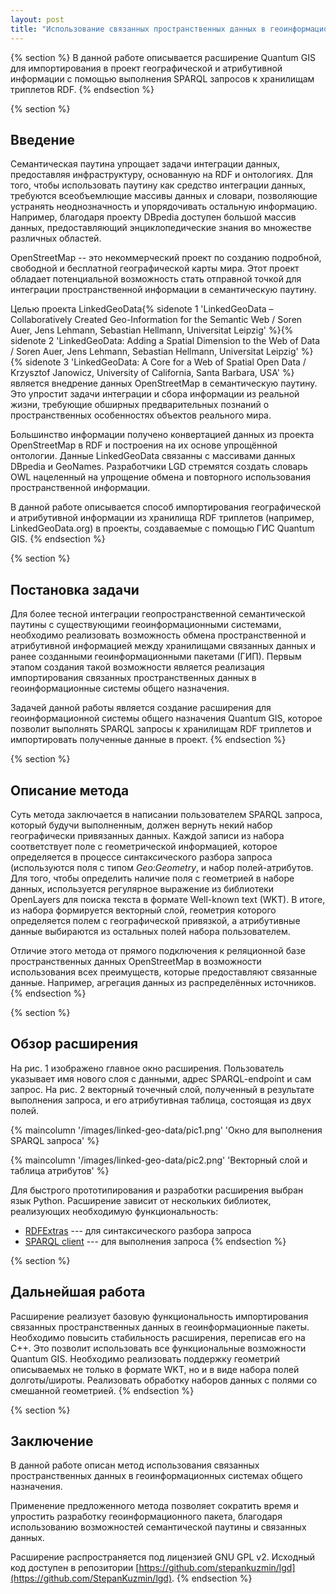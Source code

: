 ```yaml
---
layout: post
title: "Использование связанных пространственных данных в геоинформационных системах"
---
```


{% section %}
В данной работе описывается расширение Quantum GIS для импортирования в проект географической и атрибутивной информации с помощью выполнения SPARQL запросов к хранилищам триплетов RDF.
{% endsection %}

{% section %}
## Введение

Семантическая паутина упрощает задачи интеграции данных, предоставляя инфраструктуру, основанную на RDF и онтологиях. Для того, чтобы использовать паутину как средство интеграции данных, требуются  всеобъемлющие массивы данных и словари, позволяющие устранять неоднозначность и упорядочивать остальную информацию. Например, благодаря проекту DBpedia доступен большой массив данных, предоставляющий энциклопедические знания во множестве различных областей.

OpenStreetMap  -- это некоммерческий проект по созданию подробной, свободной и бесплатной географической карты мира. Этот проект обладает потенциальной возможность стать отправной точкой для интеграции пространственной информации в семантическую паутину.

Целью проекта LinkedGeoData{% sidenote 1 'LinkedGeoData – Collaboratively Created Geo-Information for the Semantic Web / Soren Auer, Jens Lehmann, Sebastian Hellmann, Universitat Leipzig' %}{% sidenote 2 'LinkedGeoData: Adding a Spatial Dimension to the Web of Data / Soren Auer, Jens Lehmann, Sebastian Hellmann, Universitat Leipzig' %}{% sidenote 3 'LinkedGeoData: A Core for a Web of Spatial Open Data / Krzysztof Janowicz, University of California, Santa Barbara, USA' %} является внедрение данных OpenStreetMap в семантическую паутину. Это упростит задачи интеграции и сбора информации из реальной жизни, требующие обширных предварительных познаний о пространственных особенностях объектов реального мира.

Большинство информации получено конвертацией данных из проекта OpenStreetMap в RDF и построения на их основе упрощённой онтологии. Данные LinkedGeoData связанны с массивами данных DBpedia и GeoNames. Разработчики LGD стремятся создать словарь OWL нацеленный на упрощение обмена и повторного использования пространственной информации.

В данной работе описывается способ импортирования географической и атрибутивной информации из хранилища RDF триплетов (например, LinkedGeoData.org) в проекты, создаваемые с помощью ГИС Quantum GIS.
{% endsection %}

{% section %}
## Постановка задачи

Для более тесной интеграции геопространственной семантической паутины с существующими геоинформационными системами, необходимо реализовать возможность обмена пространственной и атрибутивной информацией между хранилищами связанных данных и ранее созданными геоинформационными пакетами (ГИП). Первым этапом создания такой возможности является реализация импортирования связанных пространственных данных в геоинформационные системы общего назначения.

Задачей данной работы является создание  расширения для геоинформационной системы общего назначения Quantum GIS, которое позволит выполнять SPARQL запросы к хранилищам RDF триплетов и импортировать полученные данные в проект.
{% endsection %}

{% section %}
## Описание метода

Суть метода заключается в написании пользователем SPARQL запроса, который будучи выполненным, должен вернуть некий набор географически привязанных данных. Каждой записи из набора соответствует поле с геометрической информацией, которое  определяется в процессе синтаксического разбора запроса (используются поля с типом _Geo:Geometry_, и набор полей-атрибутов. Для того, чтобы определить наличие поля с геометрией в наборе данных, используется регулярное выражение из библиотеки OpenLayers для поиска текста в формате Well-known text (WKT).
В итоге, из набора формируется векторный слой, геометрия которого определяется полем с географической привязкой, а атрибутивные данные выбираются из остальных полей набора пользователем.

Отличие этого метода от прямого подключения к реляционной базе пространственных данных OpenStreetMap в возможности использования всех преимуществ, которые предоставляют связанные данные. Например, агрегация данных из распределённых источников.
{% endsection %}

{% section %}
## Обзор расширения

На рис. 1 изображено главное окно расширения.  Пользователь указывает имя нового слоя с данными, адрес SPARQL-endpoint и сам запрос. На рис. 2 векторный точечный слой, полученный в результате выполнения запроса, и его атрибутивная таблица, состоящая из двух полей.

{% maincolumn '/images/linked-geo-data/pic1.png' 'Окно для выполнения SPARQL запроса' %}

{% maincolumn '/images/linked-geo-data/pic2.png' 'Векторный слой и таблица атрибутов' %}

Для быстрого прототипирования и разработки расширения выбран язык Python. Расширение зависит от нескольких библиотек, реализующих необходимую функциональность:

* [RDFExtras](http://pypi.python.org/pypi/rdfextras) --- для синтаксического разбора запроса
* [SPARQL client](http://pypi.python.org/pypi/sparql-client) --- для выполнения запроса
{% endsection %}

{% section %}
## Дальнейшая работа

Расширение реализует базовую функциональность импортирования связанных пространственных данных в геоинформационные пакеты. Необходимо повысить стабильность расширения, переписав его на C++. Это позволит использовать все функциональные возможности Quantum GIS. Необходимо реализовать поддержку геометрий описываемых не только в формате WKT, но и в виде набора полей долготы/широты. Реализовать обработку наборов данных с полями со смешанной геометрией.
{% endsection %}

{% section %}
## Заключение

В данной работе описан метод использования связанных пространственных данных в геоинформационных системах общего назначения.

Применение предложенного метода позволяет сократить время и упростить разработку геоинформационного пакета, благодаря использованию возможностей семантической паутины и связанных данных.

Расширение распространяется под лицензией GNU GPL v2. Исходный код доступен в репозитории [https://github.com/stepankuzmin/lgd](https://github.com/StepanKuzmin/lgd).
{% endsection %}
